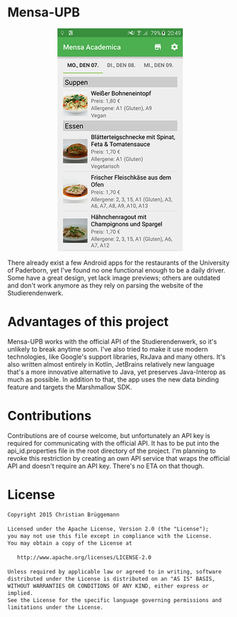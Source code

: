 # Mensa-UPB

<p align="center">
<img src="/screenshot_main.png"></img>
</p>

There already exist a few Android apps for the restaurants of the University of Paderborn, yet I've found no one functional enough to be a daily driver. Some have a great design, yet lack image previews; others are outdated and don't work anymore as they rely on parsing the website of the Studierendenwerk.

# Advantages of this project
Mensa-UPB works with the official API of the Studierendenwerk, so it's unlikely to break anytime soon.
I've also tried to make it use modern technologies, like Google's support libraries, RxJava and many others. It's also written almost entirely in Kotlin, JetBrains relatively new language that's a more innovative alternative to Java, yet preserves Java-Interop as much as possible.
In addition to that, the app uses the new data binding feature and targets the Marshmallow SDK.

# Contributions
Contributions are of course welcome, but unfortunately an API key is required for communicating with the official API. It has to be put into the api_id.properties file in the root directory of the project.
I'm planning to revoke this restriction by creating an own API service that wraps the official API and doesn't require an API key. There's no ETA on that though.

# License

```
Copyright 2015 Christian Brüggemann

Licensed under the Apache License, Version 2.0 (the "License");
you may not use this file except in compliance with the License.
You may obtain a copy of the License at

   http://www.apache.org/licenses/LICENSE-2.0

Unless required by applicable law or agreed to in writing, software
distributed under the License is distributed on an "AS IS" BASIS,
WITHOUT WARRANTIES OR CONDITIONS OF ANY KIND, either express or implied.
See the License for the specific language governing permissions and
limitations under the License.
```